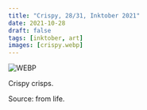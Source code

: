 ```yaml
---
title: "Crispy, 28/31, Inktober 2021"
date: 2021-10-28
draft: false
tags: [inktober, art]
images: [crispy.webp]
---
```


![WEBP](image.webp "Image")

Crispy crisps.

Source: from life.
